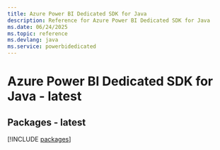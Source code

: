 ```yaml
---
title: Azure Power BI Dedicated SDK for Java
description: Reference for Azure Power BI Dedicated SDK for Java
ms.date: 06/24/2025
ms.topic: reference
ms.devlang: java
ms.service: powerbidedicated
---
```

# Azure Power BI Dedicated SDK for Java - latest
## Packages - latest
[!INCLUDE [packages](power-bi-dedicated-index.md)]
